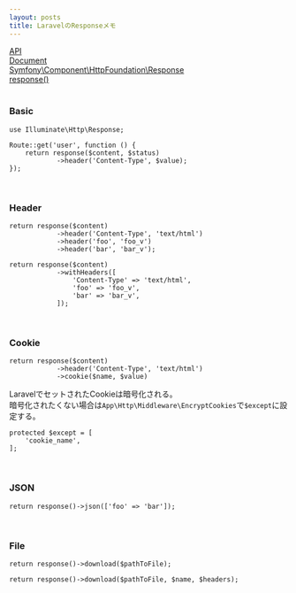 ```yaml
---
layout: posts
title: LaravelのResponseメモ 
---
```

[API](https://laravel.com/api/5.2/Illuminate/Http/Response.html)  
[Document](https://laravel.com/docs/5.2/responses)  
[Symfony\Component\HttpFoundation\Response](http://api.symfony.com/3.0/Symfony/Component/HttpFoundation/Response.html)   
[response()](https://laravel.com/docs/5.2/helpers#method-response)  
<br>

### Basic

```
use Illuminate\Http\Response;

Route::get('user', function () {
    return response($content, $status)
            ->header('Content-Type', $value);
});
```
<br>

### Header

```
return response($content)
            ->header('Content-Type', 'text/html')
            ->header('foo', 'foo_v')
            ->header('bar', 'bar_v');
            
return response($content)
            ->withHeaders([
                'Content-Type' => 'text/html',
                'foo' => 'foo_v',
                'bar' => 'bar_v',
            ]);
```
<br>

### Cookie

```
return response($content)
            ->header('Content-Type', 'text/html')
            ->cookie($name, $value)
```

LaravelでセットされたCookieは暗号化される。  
暗号化されたくない場合は`App\Http\Middleware\EncryptCookies`で`$except`に設定する。

```
protected $except = [
    'cookie_name',
];
```
<br>

### JSON

```
return response()->json(['foo' => 'bar']);
```
<br>

### File

```
return response()->download($pathToFile);

return response()->download($pathToFile, $name, $headers);
```























